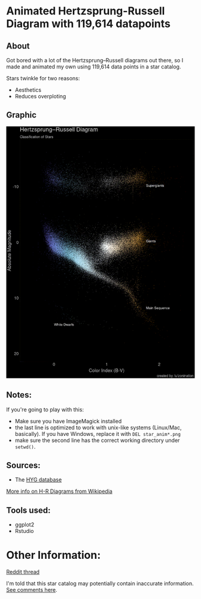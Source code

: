 # Animated Hertzsprung-Russell Diagram with 119,614 datapoints

## About

Got bored with a lot of the Hertzsprung–Russell diagrams out there, so I made and animated my own using 119,614 data points in a star catalog.

Stars twinkle for two reasons:

* Aesthetics
* Reduces overploting

## Graphic

![Animated GIF](https://raw.githubusercontent.com/zonination/h-r-diagram/master/twinkle.gif)

## Notes:

If you're going to play with this:

* Make sure you have ImageMagick installed
* the last line is optimized to work with unix-like systems (Linux/Mac, basically). If you have Windows, replace it with `DEL star_anim*.png`
* make sure the second line has the correct working directory under `setwd()`.

## Sources:

* The [HYG database](http://www.astronexus.com/hyg)

[More info on H-R Diagrams from Wikipedia](https://en.wikipedia.org/wiki/Hertzsprung%E2%80%93Russell_diagram)

## Tools used:

* ggplot2
* Rstudio

# Other Information:

[Reddit thread](https://np.reddit.com/r/dataisbeautiful/comments/433960/got_bored_with_a_lot_of_the_hertzsprungrussell/)

I'm told that this star catalog may potentially contain inaccurate information. [See comments here](https://np.reddit.com/r/dataisbeautiful/comments/433960/got_bored_with_a_lot_of_the_hertzsprungrussell/czfres5?context=3).
